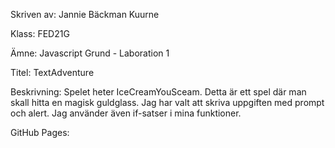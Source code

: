 Skriven av: Jannie Bäckman Kuurne

Klass: FED21G

Ämne: Javascript Grund - Laboration 1


Titel: TextAdventure

Beskrivning:    Spelet heter IceCreamYouSceam.
                Detta är ett spel där man skall hitta en magisk guldglass.
                Jag har valt att skriva uppgiften med prompt och alert.
                Jag använder även if-satser i mina funktioner.

GitHub Pages: 



